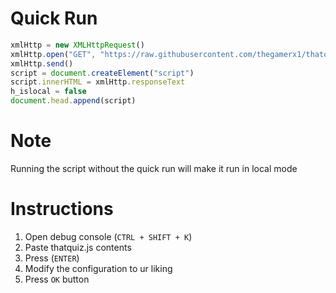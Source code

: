 # Quick Run

```javascript
xmlHttp = new XMLHttpRequest()
xmlHttp.open("GET", "https://raw.githubusercontent.com/thegamerx1/thatquizhack/master/dist/thatquiz.js?_=" + new Date().getTime(), false)
xmlHttp.send()
script = document.createElement("script")
script.innerHTML = xmlHttp.responseText
h_islocal = false
document.head.append(script)
```

# Note

Running the script without the quick run will make it run in local mode

# Instructions

1. Open debug console (`CTRL + SHIFT + K`)
2. Paste thatquiz.js contents
3. Press (`ENTER`)
4. Modify the configuration to ur liking
5. Press `OK` button
